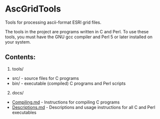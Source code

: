 # AscGridTools
Tools for processing ascii-format ESRI grid files.

The tools in the project are programs written in C and Perl. To use these tools, you must have the GNU gcc compiler and Perl 5 or later installed on your system.

## Contents:
1. tools/
 - src/ - source files for C programs
 - bin/ - executable (compiled) C programs and Perl scripts
2. docs/
 - [Compiling.md](docs/Compiling.md) - Instructions for compiling C programs
 - [Descriptions.md](docs/Descriptions.md) - Descriptions and usage instructions for all C and Perl executables
